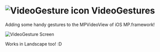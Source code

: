 ![VideoGesture icon](http://i61.tinypic.com/24w62de.png) VideoGestures
=============

Adding some handy gestures to the MPVideoView of iOS MP.framework!

![VideoGesture Screen](http://i62.tinypic.com/2rwlpwg.png)

Works in Landscape too! :D
